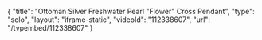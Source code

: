 {
    "title": "Ottoman Silver Freshwater Pearl \"Flower\" Cross Pendant",
    "type": "solo",
    "layout": "iframe-static",
    "videoId": "112338607",
    "url": "\/tvpembed\/112338607"
}